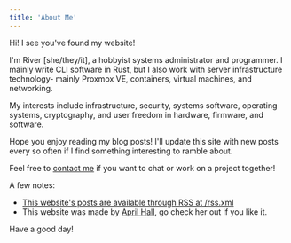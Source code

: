 ```yaml
---
title: 'About Me'
---
```


Hi! I see you've found my website!

I'm River [she/they/it], a hobbyist systems administrator and programmer. I mainly write CLI software in Rust, but I also work with server infrastructure technology- mainly Proxmox VE, containers, virtual machines, and networking.

My interests include infrastructure, security, systems software, operating systems, cryptography, and user freedom in hardware, firmware, and software.

Hope you enjoy reading my blog posts! I'll update this site with new posts every so often if I find something interesting to ramble about.

Feel free to [contact me](/contact) if you want to chat or work on a project together!

A few notes:

- [This website's posts are available through RSS at /rss.xml](/rss.xml)
- This website was made by [April Hall](https://www.arithefirst.com/), go check her out if you like it.

Have a good day!
